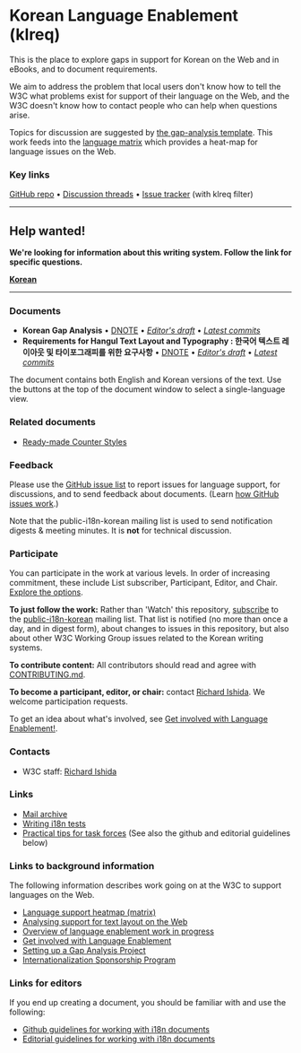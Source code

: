 # Korean Language Enablement (klreq)

This is the place to explore gaps in support for Korean on the Web and in eBooks, and to document requirements.

We aim to address the problem that local users don't know how to tell the W3C what problems exist for support of their language on the Web, and the W3C doesn't know how to contact people who can help when questions arise.

Topics for discussion are suggested by [the gap-analysis template](https://www.w3.org/International/i18n-activity/templates/gap-analysis/gap-analysis_template.html). This work feeds into the [language matrix](https://www.w3.org/International/typography/gap-analysis/language-matrix.html) which provides a heat-map for language issues on the Web.


### Key links
[GitHub repo](https://github.com/w3c/klreq) • [Discussion threads](https://github.com/w3c/klreq/issues) • [Issue tracker](https://www.w3.org/International/i18n-activity/textlayout/?filter=klreq) (with klreq filter)


---
## Help wanted! ###
**We're looking for information about this writing system. Follow the link for specific questions.**

**[Korean](https://github.com/w3c/klreq/issues?q=is%3Aissue+is%3Aopen+label%3Aquestion)**

---




### Documents
- **Korean Gap Analysis** • [DNOTE](https://www.w3.org/TR/kore-gap) • [*Editor's draft*](https://www.w3.org/International/klreq/gap-analysis/) • [*Latest commits*](https://github.com/w3c/klreq/commits/gh-pages/gap-anaylsis/index.html)
- **Requirements for Hangul Text Layout and Typography : 한국어 텍스트 레이아웃 및 타이포그래피를 위한 요구사항** • [DNOTE](https://www.w3.org/TR/klreq) • [*Editor's draft*](https://www.w3.org/International/klreq/) • [*Latest commits*](https://github.com/w3c/klreq/commits/gh-pages/index.html)

The document contains both English and Korean versions of the text. Use the buttons at the top of the document window to select a single-language view.


### Related documents
- [Ready-made Counter Styles](https://www.w3.org/TR/predefined-counter-styles/)


### Feedback
Please use the [GitHub issue list](https://github.com/w3c/klreq/issues) to report issues for language support, for discussions, and to send feedback about documents. (Learn [how GitHub issues work](https://www.w3.org/International/i18n-activity/guidelines/issues.html).)

Note that the public-i18n-korean mailing list is used to send notification digests & meeting minutes. It is **not** for technical discussion.


### Participate
You can participate in the work at various levels. In order of increasing commitment, these include List subscriber, Participant, Editor, and Chair. [Explore the options](https://www.w3.org/International/i18n-drafts/pages/languagedev_participation.html).

**To just follow the work:** Rather than 'Watch' this repository, [subscribe](mailto:public-i18n-korean-request@w3.org?subject=subscribe) to the [public-i18n-korean](https://lists.w3.org/Archives/Public/public-i18n-korean/) mailing list. That list is notified (no more than once a day, and in digest form), about changes to issues in this repository, but also about other W3C Working Group issues related to the Korean writing systems.

**To contribute content:** All contributors should read and agree with [CONTRIBUTING.md](CONTRIBUTING.md).

**To become a participant, editor, or chair:** contact [Richard Ishida](mailto:ishida@w3.org). We welcome participation requests.

To get an idea about what's involved, see  [Get involved with Language Enablement!](https://www.w3.org/International/i18n-drafts/pages/languagedev_participation). 


### Contacts

- W3C staff: [Richard Ishida](mailto:ishida@w3.org)



### Links
- [Mail archive](https://lists.w3.org/Archives/Public/public-i18n-korean/)
- [Writing i18n tests]([https://github.com/w3c/i18n-activity/wiki/Writing-i18n-tests](https://github.com/w3c/i18n-tests/wiki/Writing-i18n-tests))
- [Practical tips for task forces](https://www.w3.org/International/i18n-activity/guidelines/process.html) (See also the github and editorial guidelines below)


### Links to background information
The following information describes work going on at the W3C to support languages on the Web.
- [Language support heatmap (matrix)](https://www.w3.org/International/typography/gap-analysis/language-matrix.html)
- [Analysing support for text layout on the Web](https://www.w3.org/International/i18n-drafts/nav/languagedev)
- [Overview of language enablement work in progress](https://www.w3.org/International/i18n-drafts/nav/languagedev)
- [Get involved with Language Enablement](https://www.w3.org/International/i18n-drafts/pages/languagedev_participation)
- [Setting up a Gap Analysis Project](https://github.com/w3c/typography/wiki/Setting-up-a-Gap-Analysis-Project)
- [Internationalization Sponsorship Program](https://www.w3.org/International/sponsorship/)


### Links for editors
If you end up creating a document, you should be familiar with and use the following:

- [Github guidelines for working with i18n documents](https://www.w3.org/International/i18n-activity/guidelines/github)
- [Editorial guidelines for working with i18n documents](https://www.w3.org/International/i18n-activity/guidelines/editing)
